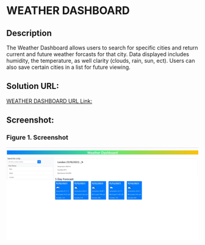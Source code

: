 # WEATHER DASHBOARD

## Description

The Weather Dashboard allows users to search for specific cities and return current and future weather forcasts for that city. Data displayed includes humidity, the temperature, as well clarity (clouds, rain, sun, ect). Users can also save certain cities in a list for future viewing.

## Solution URL:
[WEATHER DASHBOARD URL Link:](https://kenwong356.github.io/Weather-Dashboard/)


## Screenshot:
### Figure 1. Screenshot
![image](assets/weatherdashboard.JPG) 
